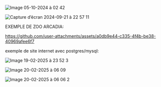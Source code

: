 



![Image 05-10-2024 à 02 42](https://github.com/user-attachments/assets/538d4c99-9220-4692-930b-771c6f0a4258)



![Capture d’écran 2024-09-21 à 22 57 11](https://github.com/user-attachments/assets/d77c3daa-6493-4c47-bce2-bffae367e001)





EXEMPLE DE  ZOO ARCADIA:




https://github.com/user-attachments/assets/a0db9e44-c335-4f4b-be38-40969afee6f7



exemple de site internet avec postgres/mysql:


![Image 19-02-2025 à 23 52 3](https://github.com/user-attachments/assets/5de1b048-4e09-41ef-9811-71f361c228bf)

![Image 20-02-2025 à 06 09](https://github.com/user-attachments/assets/0c3a0ca2-7af0-44a8-8a07-605256253e86)

![Image 20-02-2025 à 06 06 2](https://github.com/user-attachments/assets/fe0c6ee1-1657-49f7-bb7c-332da3405fe9)
